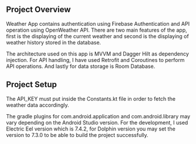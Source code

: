 ## Project Overview
Weather App contains authentication using Firebase Authentication and API operation using OpenWeather API. There are two main features of the app, first is the displaying of the current weather and second is the displaying of weather history stored in the database.

The architecture used on this app is MVVM and Dagger Hilt as dependency injection. For API handling, I have used Retrofit and Coroutines to perform API operations. And lastly for data storage is Room Database.

## Project Setup
The API_KEY must put inside the Constants.kt file in order to fetch the weather data accordingly.

The gradle plugins for com.android.application and com.android.library may vary depending on the Android Studio version. For the development, I used Electric Eel version which is 7.4.2, for Dolphin version you may set the version to 7.3.0 to be able to build the project successfully.
